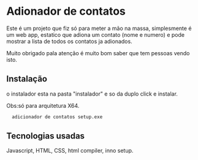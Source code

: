 
# Adionador de contatos

Este é um projeto que fiz só para meter a mão na massa, simplesmente é um web app, estatico que adiona um contato (nome e numero) e pode mostrar a lista de todos os contatos ja adionados.

Muito obrigado pala atenção é muito bom saber que tem pessoas vendo isto.


## Instalação

o instalador esta na pasta "instalador" e so da duplo click e instalar.

Obs:só para arquitetura X64.

```bash
  adicionador de contatos setup.exe
```
    
## Tecnologias usadas
Javascript, HTML, CSS,
html compiler,
inno setup.

